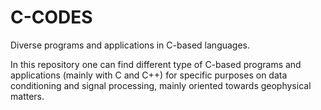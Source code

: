 # C-CODES
Diverse programs and applications in C-based languages.

In this repository one can find different type of C-based programs and applications (mainly with C and C++) for specific purposes on data conditioning and signal processing, mainly oriented towards geophysical matters.


